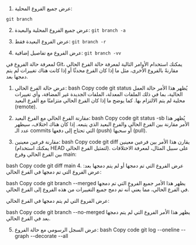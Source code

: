 1. عرض جميع الفروع المحلية:

`git branch`

2. عرض جميع الفروع المحلية والبعيدة:
`git branch -a
`


3. عرض الفروع البعيدة فقط:
`git branch -r
`
44. عرض الفروع مع تفاصيل إضافية:
`git branch -vv
`

لمعرفة حالة الفروع في Git، يمكنك استخدام الأوامر التالية لمعرفة حالة الفرع الحالي مقارنةً بالفروع الأخرى، مثل ما إذا كان الفرع محدثًا أو إذا كانت هناك تغييرات لم يتم دمجها بعد.

1. عرض حالة الفرع الحالي:
bash
Copy code
git status
يُظهر هذا الأمر حالة العمل الحالية، بما في ذلك الملفات المعدلة، الملفات الجديدة غير المضافة، وأي تغييرات محلية لم يتم الالتزام بها. كما يوضح ما إذا كان الفرع الحالي متزامنًا مع الفرع البعيد (remote).

2. مقارنة الفرع الحالي مع الفرع البعيد:
bash
Copy code
git status -sb
يُظهر هذا الأمر مقارنة بين الفرع الحالي والفرع البعيد الذي يتبعه. إذا كان هناك اختلاف، سيظهر عدد الـ commits التي تحتاج إلى دفعها (push) أو سحبها (pull).

3. مقارنة فرعين معينين:
bash
Copy code
git diff <branch1> <branch2>
يقارن هذا الأمر بين فرعين معينين (يمكنك استخدام HEAD لتمثيل الفرع الحالي). على سبيل المثال، لمعرفة الاختلافات بين الفرع الحالي وفرع main:

bash
Copy code
git diff main
4. عرض الفروع التي تم دمجها أو لم يتم دمجها بعد:
عرض الفروع التي تم دمجها في الفرع الحالي:

bash
Copy code
git branch --merged
يظهر هذا الأمر جميع الفروع التي تم دمجها في الفرع الحالي، مما يعني أنه تم دمج جميع التغييرات من هذه الفروع إلى الفرع الحالي.

عرض الفروع التي لم يتم دمجها في الفرع الحالي:

bash
Copy code
git branch --no-merged
يظهر هذا الأمر الفروع التي لم يتم دمجها بعد في الفرع الحالي.

5. عرض السجل الرسومي مع حالة الفروع:
bash
Copy code
git log --oneline --graph --decorate --all